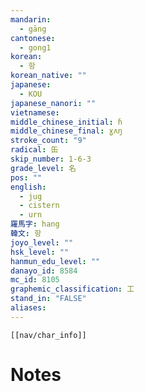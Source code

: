 ```yaml
---
mandarin:
  - gāng
cantonese:
  - gong1
korean:
  - 항
korean_native: ""
japanese:
  - KOU
japanese_nanori: ""
vietnamese:
middle_chinese_initial: ɦ
middle_chinese_final: ɣʌŋ
stroke_count: "9"
radical: 缶
skip_number: 1-6-3
grade_level: 名
pos: ""
english:
  - jug
  - cistern
  - urn
羅馬字: hang
韓文: 항
joyo_level: ""
hsk_level: ""
hanmun_edu_level: ""
danayo_id: 8584
mc_id: 8105
graphemic_classification: 工
stand_in: "FALSE"
aliases:
---
```

```meta-bind-embed
[[nav/char_info]]
```

# Notes
